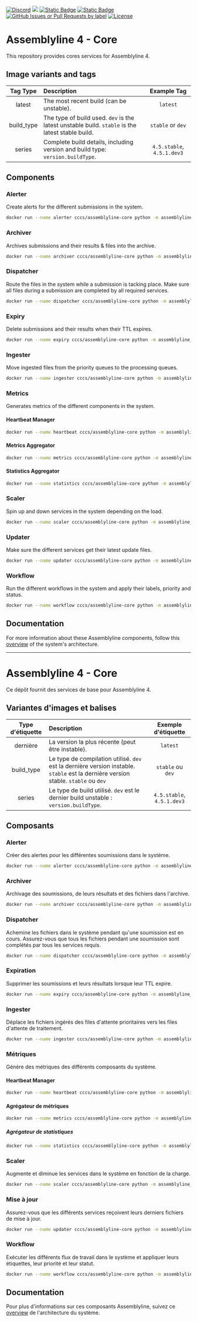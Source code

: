 [![Discord](https://img.shields.io/badge/chat-on%20discord-7289da.svg?sanitize=true)](https://discord.gg/GUAy9wErNu)
[![](https://img.shields.io/discord/908084610158714900)](https://discord.gg/GUAy9wErNu)
[![Static Badge](https://img.shields.io/badge/github-assemblyline-blue?logo=github)](https://github.com/CybercentreCanada/assemblyline)
[![Static Badge](https://img.shields.io/badge/github-assemblyline--core-blue?logo=github)](https://github.com/CybercentreCanada/assemblyline-core)
[![GitHub Issues or Pull Requests by label](https://img.shields.io/github/issues/CybercentreCanada/assemblyline/core)](https://github.com/CybercentreCanada/assemblyline/issues?q=is:issue+is:open+label:core)
[![License](https://img.shields.io/github/license/CybercentreCanada/assemblyline-core)](./LICENSE.md)

# Assemblyline 4 - Core

This repository provides cores services for Assemblyline 4.

## Image variants and tags

| **Tag Type** | **Description**                                                                                  |      **Example Tag**       |
| :----------: | :----------------------------------------------------------------------------------------------- | :------------------------: |
|    latest    | The most recent build (can be unstable).                                                         |          `latest`          |
|  build_type  | The type of build used. `dev` is the latest unstable build. `stable` is the latest stable build. |     `stable` or `dev`      |
|    series    | Complete build details, including version and build type: `version.buildType`.                   | `4.5.stable`, `4.5.1.dev3` |

## Components

### Alerter

Create alerts for the different submissions in the system.

```bash
docker run --name alerter cccs/assemblyline-core python -m assemblyline_core.alerter.run_alerter
```

### Archiver

Archives submissions and their results & files into the archive.

```bash
docker run --name archiver cccs/assemblyline-core python -m assemblyline_core.archiver.run_archiver
```

### Dispatcher

Route the files in the system while a submission is tacking place. Make sure all files during a submission are completed by all required services.

```bash
docker run --name dispatcher cccs/assemblyline-core python -m assemblyline_core.dispatching
```

### Expiry

Delete submissions and their results when their TTL expires.

```bash
docker run --name expiry cccs/assemblyline-core python -m assemblyline_core.expiry.run_expiry
```

### Ingester

Move ingested files from the priority queues to the processing queues.

```bash
docker run --name ingester cccs/assemblyline-core python -m assemblyline_core.ingester
```

### Metrics

Generates metrics of the different components in the system.

#### Heartbeat Manager

```bash
docker run --name heartbeat cccs/assemblyline-core python -m assemblyline_core.metrics.run_heartbeat_manager
```

#### Metrics Aggregator

```bash
docker run --name metrics cccs/assemblyline-core python -m assemblyline_core.metrics.run_metrics_aggregator
```

#### Statistics Aggregator

```bash
docker run --name statistics cccs/assemblyline-core python -m assemblyline_core.metrics.run_statistics_aggregator
```

### Scaler

Spin up and down services in the system depending on the load.

```bash
docker run --name scaler cccs/assemblyline-core python -m assemblyline_core.scaler.run_scaler
```

### Updater

Make sure the different services get their latest update files.

```bash
docker run --name updater cccs/assemblyline-core python -m assemblyline_core.updater.run_updater
```

### Workflow

Run the different workflows in the system and apply their labels, priority and status.

```bash
docker run --name workflow cccs/assemblyline-core python -m assemblyline_core.workflow.run_workflow
```

## Documentation

For more information about these Assemblyline components, follow this [overview](https://cybercentrecanada.github.io/assemblyline4_docs/overview/architecture/) of the system's architecture.

---

# Assemblyline 4 - Core

Ce dépôt fournit des services de base pour Assemblyline 4.

## Variantes d'images et balises

| **Type d'étiquette** | **Description**                                                                                                                    |  **Exemple d'étiquette**   |
| :------------------: | :--------------------------------------------------------------------------------------------------------------------------------- | :------------------------: |
|       dernière       | La version la plus récente (peut être instable).                                                                                   |          `latest`          |
|      build_type      | Le type de compilation utilisé. `dev` est la dernière version instable. `stable` est la dernière version stable. `stable` ou `dev` |     `stable` ou `dev`      |
|        series        | Le type de build utilisé. `dev` est le dernier build unstable : `version.buildType`.                                               | `4.5.stable`, `4.5.1.dev3` |

## Composants

### Alerter

Créer des alertes pour les différentes soumissions dans le système.

```bash
docker run --name alerter cccs/assemblyline-core python -m assemblyline_core.alerter.run_alerter
```

### Archiver

Archivage des soumissions, de leurs résultats et des fichiers dans l'archive.

```bash
docker run --name archiver cccs/assemblyline-core python -m assemblyline_core.archiver.run_archiver
```

### Dispatcher

Achemine les fichiers dans le système pendant qu'une soumission est en cours. Assurez-vous que tous les fichiers pendant une soumission sont complétés par tous les services requis.

```bash
docker run --name dispatcher cccs/assemblyline-core python -m assemblyline_core.dispatching
```

### Expiration

Supprimer les soumissions et leurs résultats lorsque leur TTL expire.

```bash
docker run --name expiry cccs/assemblyline-core python -m assemblyline_core.expiry.run_expiry
```

### Ingester

Déplace les fichiers ingérés des files d'attente prioritaires vers les files d'attente de traitement.

```bash
docker run --name ingester cccs/assemblyline-core python -m assemblyline_core.ingester
```

### Métriques

Génère des métriques des différents composants du système.

#### Heartbeat Manager

```bash
docker run --name heartbeat cccs/assemblyline-core python -m assemblyline_core.metrics.run_heartbeat_manager
```

#### Agrégateur de métriques

```bash
docker run --name metrics cccs/assemblyline-core python -m assemblyline_core.metrics.run_metrics_aggregator
```

##### Agrégateur de statistiques

```bash
docker run --name statistics cccs/assemblyline-core python -m assemblyline_core.metrics.run_statistics_aggregator
```

### Scaler

Augmente et diminue les services dans le système en fonction de la charge.

```bash
docker run --name scaler cccs/assemblyline-core python -m assemblyline_core.scaler.run_scaler
```

### Mise à jour

Assurez-vous que les différents services reçoivent leurs derniers fichiers de mise à jour.

```bash
docker run --name updater cccs/assemblyline-core python -m assemblyline_core.updater.run_updater
```

### Workflow

Exécuter les différents flux de travail dans le système et appliquer leurs étiquettes, leur priorité et leur statut.

```bash
docker run --name workflow cccs/assemblyline-core python -m assemblyline_core.workflow.run_workflow
```

## Documentation

Pour plus d'informations sur ces composants Assemblyline, suivez ce [overview](https://cybercentrecanada.github.io/assemblyline4_docs/overview/architecture/) de l'architecture du système.
